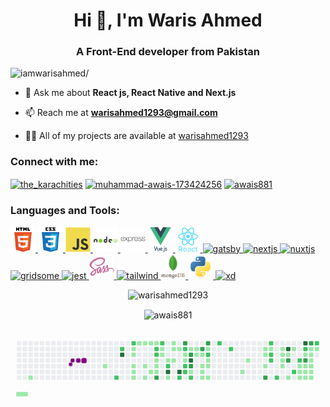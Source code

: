 <h1 align="center">Hi 👋, I'm Waris Ahmed</h1>

<h3 align="center">A Front-End developer from Pakistan </h3>
<p align="left"> <img src=https://komarev.com/ghpvc/?username=warisahmed1293 alt=iamwarisahmed/> </p>


- 💬 Ask me about **React js, React Native and Next.js**

- 📫 Reach me at **warisahmed1293@gmail.com**

- 👨‍💻 All of my projects are available at [warisahmed1293](https://warisahmed1293.github.io)
 
  

<h3 align="left">Connect with me:</h3>
<p align="left">
<a href="https://twitter.com/warisahmed1293" target="blank"><img align="center" src="https://raw.githubusercontent.com/rahuldkjain/github-profile-readme-generator/master/src/images/icons/Social/twitter.svg" alt="the_karachities" height="30" width="40" /></a>
<a href="https://www.linkedin.com/in/warisahmed1293/" target="blank"><img align="center" src="https://raw.githubusercontent.com/rahuldkjain/github-profile-readme-generator/master/src/images/icons/Social/linked-in-alt.svg" alt="muhammad-awais-173424256" height="30" width="40" /></a>
<a href="https://instagram.com/iamwarisahmed" target="blank"><img align="center" src="https://raw.githubusercontent.com/rahuldkjain/github-profile-readme-generator/master/src/images/icons/Social/instagram.svg" alt="awais881" height="30" width="40" /></a>
</p>

<h3 align="left">Languages and Tools:</h3>
<p align="left">
    <a href="https://www.w3.org/html/" target="_blank"> <img src="https://raw.githubusercontent.com/devicons/devicon/master/icons/html5/html5-original-wordmark.svg" alt="html5" width="40" height="40"/> </a>
    <a href="https://www.w3schools.com/css/" target="_blank"> <img src="https://raw.githubusercontent.com/devicons/devicon/master/icons/css3/css3-original-wordmark.svg" alt="css3" width="40" height="40"/> </a>
    <a href="https://developer.mozilla.org/en-US/docs/Web/JavaScript" target="_blank"> <img src="https://raw.githubusercontent.com/devicons/devicon/master/icons/javascript/javascript-original.svg" alt="javascript" width="40" height="40"/> </a>
      <a href="https://nodejs.org" target="_blank"> <img src="https://raw.githubusercontent.com/devicons/devicon/master/icons/nodejs/nodejs-original-wordmark.svg" alt="nodejs" width="40" height="40"/> </a>
    <a href="https://expressjs.com" target="_blank"> <img src="https://raw.githubusercontent.com/devicons/devicon/master/icons/express/express-original-wordmark.svg" alt="express" width="40" height="40"/> </a>
      <a href="https://vuejs.org/" target="_blank"> <img src="https://raw.githubusercontent.com/devicons/devicon/master/icons/vuejs/vuejs-original-wordmark.svg" alt="vuejs" width="40" height="40"/> </a>
      <a href="https://reactjs.org/" target="_blank"> <img src="https://raw.githubusercontent.com/devicons/devicon/master/icons/react/react-original-wordmark.svg" alt="react" width="40" height="40"/> </a>
  <a href="https://www.gatsbyjs.com/" target="_blank"> <img src="https://www.vectorlogo.zone/logos/gatsbyjs/gatsbyjs-icon.svg" alt="gatsby" width="40" height="40"/> </a>
    <a href="https://nextjs.org/" target="_blank"> <img src="https://cdn.worldvectorlogo.com/logos/nextjs-3.svg" alt="nextjs" width="40" height="40"/> </a>
    <a href="https://nuxtjs.org/" target="_blank"> <img src="https://www.vectorlogo.zone/logos/nuxtjs/nuxtjs-icon.svg" alt="nuxtjs" width="40" height="40"/> </a> 
  <a href="https://gridsome.org/" target="_blank"> <img src="https://www.vectorlogo.zone/logos/gridsome/gridsome-icon.svg" alt="gridsome" width="40" height="40"/</a>
    <a href="https://jestjs.io" target="_blank"> <img src="https://www.vectorlogo.zone/logos/jestjsio/jestjsio-icon.svg" alt="jest" width="40" height="40"/> </a>
      <a href="https://sass-lang.com" target="_blank"> <img src="https://raw.githubusercontent.com/devicons/devicon/master/icons/sass/sass-original.svg" alt="sass" width="40" height="40"/> </a>
    <a href="https://tailwindcss.com/" target="_blank"> <img src="https://www.vectorlogo.zone/logos/tailwindcss/tailwindcss-icon.svg" alt="tailwind" width="40" height="40"/> </a>
    <a href="https://www.mongodb.com/" target="_blank"> <img src="https://raw.githubusercontent.com/devicons/devicon/master/icons/mongodb/mongodb-original-wordmark.svg" alt="mongodb" width="40" height="40"/> </a>
    <a href="https://www.python.org" target="_blank"> <img src="https://raw.githubusercontent.com/devicons/devicon/master/icons/python/python-original.svg" alt="python" width="40" height="40"/> </a>
    <a href="https://www.adobe.com/products/xd.html" target="_blank"> <img src="https://cdn.worldvectorlogo.com/logos/adobe-xd.svg" alt="xd" width="40" height="40"/> </a> 
    </p>

<p align="center"> <img src=https://github-readme-stats.vercel.app/api?username=warisahmed1293&show_icons=true alt=warisahmed1293 /> </p>

<p align="center"><img align="center" src="https://github-readme-streak-stats.herokuapp.com/?user=warisahmed1293&" alt="awais881" /></p>

<svg viewBox="-16 -32 880 192" width="880" height="192" xmlns="http://www.w3.org/2000/svg"><style>@keyframes c0{39.6%{fill:var(--c1)}39.62%,to{fill:var(--ce)}}@keyframes c1{1.52%{fill:var(--c1)}1.54%,to{fill:var(--ce)}}@keyframes c2{2.18%{fill:var(--c1)}2.2%,to{fill:var(--ce)}}@keyframes c3{2.83%{fill:var(--c1)}2.85%,to{fill:var(--ce)}}@keyframes c4{3.27%{fill:var(--c1)}3.29%,to{fill:var(--ce)}}@keyframes c5{4.8%{fill:var(--c1)}4.82%,to{fill:var(--ce)}}@keyframes c6{70.01%{fill:var(--c2)}70.03%,to{fill:var(--ce)}}@keyframes c7{68.7%{fill:var(--c2)}68.72%,to{fill:var(--ce)}}@keyframes c8{95.18%{fill:var(--c4)}95.2%,to{fill:var(--ce)}}@keyframes c9{68.04%{fill:var(--c2)}68.06%,to{fill:var(--ce)}}@keyframes ca{13.12%{fill:var(--c1)}13.14%,to{fill:var(--ce)}}@keyframes cb{12.9%{fill:var(--c1)}12.92%,to{fill:var(--ce)}}@keyframes cc{5.9%{fill:var(--c1)}5.92%,to{fill:var(--ce)}}@keyframes cd{6.12%{fill:var(--c1)}6.14%,to{fill:var(--ce)}}@keyframes ce{6.34%{fill:var(--c1)}6.36%,to{fill:var(--ce)}}@keyframes cf{13.56%{fill:var(--c1)}13.58%,to{fill:var(--ce)}}@keyframes cg{13.78%{fill:var(--c1)}13.8%,to{fill:var(--ce)}}@keyframes ch{12.03%{fill:var(--c1)}12.05%,to{fill:var(--ce)}}@keyframes ci{6.77%{fill:var(--c1)}6.79%,to{fill:var(--ce)}}@keyframes cj{13.99%{fill:var(--c1)}14.01%,to{fill:var(--ce)}}@keyframes ck{7.21%{fill:var(--c1)}7.23%,to{fill:var(--ce)}}@keyframes cl{14.21%{fill:var(--c1)}14.23%,to{fill:var(--ce)}}@keyframes cm{66.51%{fill:var(--c2)}66.53%,to{fill:var(--ce)}}@keyframes cn{66.29%{fill:var(--c2)}66.31%,to{fill:var(--ce)}}@keyframes co{7.87%{fill:var(--c1)}7.89%,to{fill:var(--ce)}}@keyframes cp{7.65%{fill:var(--c1)}7.67%,to{fill:var(--ce)}}@keyframes cq{7.43%{fill:var(--c1)}7.45%,to{fill:var(--ce)}}@keyframes cr{78.98%{fill:var(--c3)}79%,to{fill:var(--ce)}}@keyframes cs{66.95%{fill:var(--c2)}66.97%,to{fill:var(--ce)}}@keyframes ct{10.71%{fill:var(--c1)}10.73%,to{fill:var(--ce)}}@keyframes cu{10.93%{fill:var(--c1)}10.95%,to{fill:var(--ce)}}@keyframes cv{8.31%{fill:var(--c1)}8.33%,to{fill:var(--ce)}}@keyframes cw{65.42%{fill:var(--c2)}65.44%,to{fill:var(--ce)}}@keyframes cx{92.77%{fill:var(--c4)}92.79%,to{fill:var(--ce)}}@keyframes cy{33.91%{fill:var(--c1)}33.93%,to{fill:var(--ce)}}@keyframes cz{10.06%{fill:var(--c1)}10.08%,to{fill:var(--ce)}}@keyframes c10{9.84%{fill:var(--c1)}9.86%,to{fill:var(--ce)}}@keyframes c11{8.52%{fill:var(--c1)}8.54%,to{fill:var(--ce)}}@keyframes c12{9.62%{fill:var(--c1)}9.64%,to{fill:var(--ce)}}@keyframes c13{92.33%{fill:var(--c4)}92.35%,to{fill:var(--ce)}}@keyframes c14{72.86%{fill:var(--c2)}72.88%,to{fill:var(--ce)}}@keyframes c15{76.58%{fill:var(--c3)}76.6%,to{fill:var(--ce)}}@keyframes c16{64.1%{fill:var(--c2)}64.12%,to{fill:var(--ce)}}@keyframes c17{9.18%{fill:var(--c1)}9.2%,to{fill:var(--ce)}}@keyframes c18{8.96%{fill:var(--c1)}8.98%,to{fill:var(--ce)}}@keyframes c19{64.76%{fill:var(--c2)}64.78%,to{fill:var(--ce)}}@keyframes c1a{47.04%{fill:var(--c2)}47.06%,to{fill:var(--ce)}}@keyframes c1b{16.18%{fill:var(--c1)}16.2%,to{fill:var(--ce)}}@keyframes c1c{74.61%{fill:var(--c3)}74.63%,to{fill:var(--ce)}}@keyframes c1d{91.46%{fill:var(--c4)}91.48%,to{fill:var(--ce)}}@keyframes c1e{73.73%{fill:var(--c3)}73.75%,to{fill:var(--ce)}}@keyframes c1f{46.82%{fill:var(--c1)}46.84%,to{fill:var(--ce)}}@keyframes c1g{73.29%{fill:var(--c2)}73.31%,to{fill:var(--ce)}}@keyframes c1h{16.4%{fill:var(--c1)}16.42%,to{fill:var(--ce)}}@keyframes c1i{16.62%{fill:var(--c1)}16.64%,to{fill:var(--ce)}}@keyframes c1j{75.26%{fill:var(--c3)}75.28%,to{fill:var(--ce)}}@keyframes c1k{16.84%{fill:var(--c1)}16.86%,to{fill:var(--ce)}}@keyframes c1l{17.71%{fill:var(--c1)}17.73%,to{fill:var(--ce)}}@keyframes c1m{17.93%{fill:var(--c1)}17.95%,to{fill:var(--ce)}}@keyframes c1n{18.15%{fill:var(--c1)}18.17%,to{fill:var(--ce)}}@keyframes c1o{75.7%{fill:var(--c3)}75.72%,to{fill:var(--ce)}}@keyframes c1p{50.1%{fill:var(--c1)}50.12%,to{fill:var(--ce)}}@keyframes c1q{50.32%{fill:var(--c2)}50.34%,to{fill:var(--ce)}}@keyframes c1r{17.28%{fill:var(--c1)}17.3%,to{fill:var(--ce)}}@keyframes c1s{17.5%{fill:var(--c1)}17.52%,to{fill:var(--ce)}}@keyframes c1t{18.37%{fill:var(--c1)}18.39%,to{fill:var(--ce)}}@keyframes c1u{51.19%{fill:var(--c2)}51.21%,to{fill:var(--ce)}}@keyframes c1v{51.85%{fill:var(--c2)}51.87%,to{fill:var(--ce)}}@keyframes c1w{19.9%{fill:var(--c1)}19.92%,to{fill:var(--ce)}}@keyframes c1x{20.56%{fill:var(--c1)}20.58%,to{fill:var(--ce)}}@keyframes c1y{21.65%{fill:var(--c1)}21.67%,to{fill:var(--ce)}}@keyframes c1z{21.43%{fill:var(--c1)}21.45%,to{fill:var(--ce)}}@keyframes c20{29.31%{fill:var(--c1)}29.33%,to{fill:var(--ce)}}@keyframes c21{83.14%{fill:var(--c3)}83.16%,to{fill:var(--ce)}}@keyframes c22{53.6%{fill:var(--c2)}53.62%,to{fill:var(--ce)}}@keyframes c23{21.87%{fill:var(--c1)}21.89%,to{fill:var(--ce)}}@keyframes c24{54.48%{fill:var(--c2)}54.5%,to{fill:var(--ce)}}@keyframes c25{54.69%{fill:var(--c2)}54.71%,to{fill:var(--ce)}}@keyframes c26{55.57%{fill:var(--c2)}55.59%,to{fill:var(--ce)}}@keyframes c27{22.31%{fill:var(--c1)}22.33%,to{fill:var(--ce)}}@keyframes c28{22.53%{fill:var(--c1)}22.55%,to{fill:var(--ce)}}@keyframes c29{28.44%{fill:var(--c1)}28.46%,to{fill:var(--ce)}}@keyframes c2a{28.22%{fill:var(--c1)}28.24%,to{fill:var(--ce)}}@keyframes c2b{87.3%{fill:var(--c4)}87.32%,to{fill:var(--ce)}}@keyframes c2c{22.75%{fill:var(--c1)}22.77%,to{fill:var(--ce)}}@keyframes c2d{84.67%{fill:var(--c3)}84.69%,to{fill:var(--ce)}}@keyframes c2e{27.56%{fill:var(--c1)}27.58%,to{fill:var(--ce)}}@keyframes c2f{23.18%{fill:var(--c1)}23.2%,to{fill:var(--ce)}}@keyframes c2g{56.45%{fill:var(--c2)}56.47%,to{fill:var(--ce)}}@keyframes c2h{57.1%{fill:var(--c2)}57.12%,to{fill:var(--ce)}}@keyframes c2i{25.81%{fill:var(--c1)}25.83%,to{fill:var(--ce)}}@keyframes c2j{26.03%{fill:var(--c1)}26.05%,to{fill:var(--ce)}}@keyframes c2k{27.12%{fill:var(--c1)}27.14%,to{fill:var(--ce)}}@keyframes c2l{86.42%{fill:var(--c4)}86.44%,to{fill:var(--ce)}}@keyframes c2m{57.76%{fill:var(--c2)}57.78%,to{fill:var(--ce)}}@keyframes c2n{23.84%{fill:var(--c1)}23.86%,to{fill:var(--ce)}}@keyframes c2o{85.33%{fill:var(--c3)}85.35%,to{fill:var(--ce)}}@keyframes c2p{25.59%{fill:var(--c1)}25.61%,to{fill:var(--ce)}}@keyframes c2q{26.25%{fill:var(--c1)}26.27%,to{fill:var(--ce)}}@keyframes c2r{26.9%{fill:var(--c1)}26.92%,to{fill:var(--ce)}}@keyframes c2s{86.2%{fill:var(--c3)}86.22%,to{fill:var(--ce)}}@keyframes c2t{24.28%{fill:var(--c1)}24.3%,to{fill:var(--ce)}}@keyframes c2u{24.06%{fill:var(--c1)}24.08%,to{fill:var(--ce)}}@keyframes c2v{25.15%{fill:var(--c1)}25.17%,to{fill:var(--ce)}}@keyframes c2w{25.37%{fill:var(--c1)}25.39%,to{fill:var(--ce)}}@keyframes c2x{26.47%{fill:var(--c1)}26.49%,to{fill:var(--ce)}}@keyframes c2y{26.69%{fill:var(--c1)}26.71%,to{fill:var(--ce)}}@keyframes c2z{58.41%{fill:var(--c2)}58.43%,to{fill:var(--ce)}}@keyframes c30{24.5%{fill:var(--c1)}24.52%,to{fill:var(--ce)}}@keyframes u0{1.52%{transform:scale(0,1)}1.54%,2.18%{transform:scale(.01,1)}2.2%,2.83%{transform:scale(.03,1)}2.85%,3.27%{transform:scale(.04,1)}3.29%,4.8%{transform:scale(.06,1)}4.82%,5.9%{transform:scale(.07,1)}5.92%,6.12%{transform:scale(.09,1)}6.14%,6.34%{transform:scale(.1,1)}6.36%,6.77%{transform:scale(.12,1)}6.79%,7.21%{transform:scale(.13,1)}7.23%,7.43%{transform:scale(.14,1)}7.45%,7.65%{transform:scale(.16,1)}7.67%,7.87%{transform:scale(.17,1)}7.89%,8.31%{transform:scale(.19,1)}8.33%,8.52%{transform:scale(.2,1)}8.54%,8.96%{transform:scale(.22,1)}8.98%,9.18%{transform:scale(.23,1)}9.2%,9.62%{transform:scale(.25,1)}9.64%,9.84%{transform:scale(.26,1)}10.06%,9.86%{transform:scale(.28,1)}10.08%,10.71%{transform:scale(.29,1)}10.73%,10.93%{transform:scale(.3,1)}10.95%,12.03%{transform:scale(.32,1)}12.05%,12.9%{transform:scale(.33,1)}12.92%,13.12%{transform:scale(.35,1)}13.14%,13.56%{transform:scale(.36,1)}13.58%,13.78%{transform:scale(.38,1)}13.8%,13.99%{transform:scale(.39,1)}14.01%,14.21%{transform:scale(.41,1)}14.23%,16.18%{transform:scale(.42,1)}16.2%,16.4%{transform:scale(.43,1)}16.42%,16.62%{transform:scale(.45,1)}16.64%,16.84%{transform:scale(.46,1)}16.86%,17.28%{transform:scale(.48,1)}17.3%,17.5%{transform:scale(.49,1)}17.52%,17.71%{transform:scale(.51,1)}17.73%,17.93%{transform:scale(.52,1)}17.95%,18.15%{transform:scale(.54,1)}18.17%,18.37%{transform:scale(.55,1)}18.39%,19.9%{transform:scale(.57,1)}19.92%,20.56%{transform:scale(.58,1)}20.58%,21.43%{transform:scale(.59,1)}21.45%,21.65%{transform:scale(.61,1)}21.67%,21.87%{transform:scale(.62,1)}21.89%,22.31%{transform:scale(.64,1)}22.33%,22.53%{transform:scale(.65,1)}22.55%,22.75%{transform:scale(.67,1)}22.77%,23.18%{transform:scale(.68,1)}23.2%,23.84%{transform:scale(.7,1)}23.86%,24.06%{transform:scale(.71,1)}24.08%,24.28%{transform:scale(.72,1)}24.3%,24.5%{transform:scale(.74,1)}24.52%,25.15%{transform:scale(.75,1)}25.17%,25.37%{transform:scale(.77,1)}25.39%,25.59%{transform:scale(.78,1)}25.61%,25.81%{transform:scale(.8,1)}25.83%,26.03%{transform:scale(.81,1)}26.05%,26.25%{transform:scale(.83,1)}26.27%,26.47%{transform:scale(.84,1)}26.49%,26.69%{transform:scale(.86,1)}26.71%,26.9%{transform:scale(.87,1)}26.92%,27.12%{transform:scale(.88,1)}27.14%,27.56%{transform:scale(.9,1)}27.58%,28.22%{transform:scale(.91,1)}28.24%,28.44%{transform:scale(.93,1)}28.46%,29.31%{transform:scale(.94,1)}29.33%,33.91%{transform:scale(.96,1)}33.93%,39.6%{transform:scale(.97,1)}39.62%,46.82%{transform:scale(.99,1)}46.84%,to{transform:scale(1,1)}}@keyframes u1{47.04%{transform:scale(0,1)}47.06%,to{transform:scale(1,1)}}@keyframes u2{50.1%{transform:scale(0,1)}50.12%,to{transform:scale(1,1)}}@keyframes u3{50.32%{transform:scale(0,1)}50.34%,51.19%{transform:scale(.05,1)}51.21%,51.85%{transform:scale(.09,1)}51.87%,53.6%{transform:scale(.14,1)}53.62%,54.48%{transform:scale(.18,1)}54.5%,54.69%{transform:scale(.23,1)}54.71%,55.57%{transform:scale(.27,1)}55.59%,56.45%{transform:scale(.32,1)}56.47%,57.1%{transform:scale(.36,1)}57.12%,57.76%{transform:scale(.41,1)}57.78%,58.41%{transform:scale(.45,1)}58.43%,64.1%{transform:scale(.5,1)}64.12%,64.76%{transform:scale(.55,1)}64.78%,65.42%{transform:scale(.59,1)}65.44%,66.29%{transform:scale(.64,1)}66.31%,66.51%{transform:scale(.68,1)}66.53%,66.95%{transform:scale(.73,1)}66.97%,68.04%{transform:scale(.77,1)}68.06%,68.7%{transform:scale(.82,1)}68.72%,70.01%{transform:scale(.86,1)}70.03%,72.86%{transform:scale(.91,1)}72.88%,73.29%{transform:scale(.95,1)}73.31%,to{transform:scale(1,1)}}@keyframes u4{73.73%{transform:scale(0,1)}73.75%,74.61%{transform:scale(.1,1)}74.63%,75.26%{transform:scale(.2,1)}75.28%,75.7%{transform:scale(.3,1)}75.72%,76.58%{transform:scale(.4,1)}76.6%,78.98%{transform:scale(.5,1)}79%,83.14%{transform:scale(.6,1)}83.16%,84.67%{transform:scale(.7,1)}84.69%,85.33%{transform:scale(.8,1)}85.35%,86.2%{transform:scale(.9,1)}86.22%,to{transform:scale(1,1)}}@keyframes u5{86.42%{transform:scale(0,1)}86.44%,87.3%{transform:scale(.17,1)}87.32%,91.46%{transform:scale(.33,1)}91.48%,92.33%{transform:scale(.5,1)}92.35%,92.77%{transform:scale(.67,1)}92.79%,95.18%{transform:scale(.83,1)}95.2%,to{transform:scale(1,1)}}@keyframes s0{0%,99.78%{transform:translate(0,-16px)}.22%{transform:translate(0,0)}1.31%{transform:translate(80px,0)}2.19%{transform:translate(80px,64px)}3.06%{transform:translate(144px,64px)}3.28%{transform:translate(144px,48px)}4.6%{transform:translate(240px,48px)}4.81%{transform:translate(240px,64px)}5.91%{transform:translate(320px,64px)}6.35%{transform:translate(320px,96px)}7%,71.33%{transform:translate(368px,96px)}7.22%,71.55%{transform:translate(368px,80px)}7.44%{transform:translate(384px,80px)}7.88%{transform:translate(384px,48px)}8.97%{transform:translate(464px,48px)}9.19%{transform:translate(464px,32px)}9.41%{transform:translate(448px,32px)}9.63%{transform:translate(448px,16px)}9.85%{transform:translate(432px,16px)}10.07%{transform:translate(432px,0)}10.28%{transform:translate(416px,0)}10.5%{transform:translate(416px,16px)}10.72%,66.74%{transform:translate(400px,16px)}11.16%{transform:translate(400px,48px)}11.82%{transform:translate(352px,48px)}12.04%{transform:translate(352px,64px)}12.25%{transform:translate(336px,64px)}12.69%{transform:translate(336px,32px)}12.91%{transform:translate(320px,32px)}13.13%{transform:translate(320px,16px)}13.35%{transform:translate(336px,16px)}13.57%{transform:translate(336px,0)}14.22%,77.68%{transform:translate(384px,0)}14.44%{transform:translate(384px,-16px)}15.75%,63.46%{transform:translate(480px,-16px)}16.19%,63.89%,74.84%,91.03%{transform:translate(480px,16px)}16.41%{transform:translate(496px,16px)}16.63%,74.4%{transform:translate(496px,32px)}16.85%{transform:translate(512px,32px)}17.07%{transform:translate(512px,48px)}17.29%{transform:translate(528px,48px)}17.51%{transform:translate(528px,64px)}17.72%{transform:translate(512px,64px)}18.16%{transform:translate(512px,96px)}19.69%{transform:translate(624px,96px)}19.91%{transform:translate(624px,80px)}20.13%{transform:translate(640px,80px)}20.57%{transform:translate(640px,48px)}21.23%{transform:translate(688px,48px)}21.66%{transform:translate(688px,16px)}22.32%{transform:translate(736px,16px)}22.54%{transform:translate(736px,32px)}22.98%{transform:translate(768px,32px)}23.19%{transform:translate(768px,16px)}23.41%{transform:translate(784px,16px)}23.63%,57.33%{transform:translate(784px,32px)}24.07%,24.95%{transform:translate(816px,32px)}24.29%{transform:translate(816px,16px)}24.51%,58.21%{transform:translate(832px,16px)}24.73%{transform:translate(832px,32px)}25.38%{transform:translate(816px,64px)}25.82%{transform:translate(784px,64px)}26.04%,56.67%{transform:translate(784px,80px)}26.48%{transform:translate(816px,80px)}26.7%{transform:translate(816px,96px)}27.57%,84.03%{transform:translate(752px,96px)}28.01%{transform:translate(752px,64px)}28.23%{transform:translate(736px,64px)}28.45%{transform:translate(736px,48px)}28.67%,54.92%{transform:translate(720px,48px)}28.88%{transform:translate(720px,64px)}31.95%,73.96%{transform:translate(496px,64px)}32.6%,46.17%{transform:translate(496px,112px)}33.48%{transform:translate(432px,112px)}33.7%{transform:translate(432px,96px)}34.14%,72.21%{transform:translate(400px,96px)}34.35%,71.99%{transform:translate(400px,80px)}39.39%{transform:translate(32px,80px)}39.61%{transform:translate(32px,96px)}39.82%{transform:translate(48px,96px)}40.04%{transform:translate(48px,112px)}46.61%{transform:translate(496px,80px)}47.05%{transform:translate(464px,80px)}47.48%{transform:translate(464px,112px)}48.36%{transform:translate(528px,112px)}48.8%{transform:translate(528px,80px)}49.02%{transform:translate(544px,80px)}49.89%{transform:translate(544px,16px)}50.11%,75.49%{transform:translate(528px,16px)}50.33%{transform:translate(528px,32px)}50.77%{transform:translate(560px,32px)}51.2%{transform:translate(560px,0)}51.64%{transform:translate(592px,0)}51.86%{transform:translate(592px,16px)}53.39%,54.27%{transform:translate(704px,16px)}53.61%{transform:translate(704px,0)}53.83%{transform:translate(720px,0)}54.05%{transform:translate(720px,16px)}54.7%{transform:translate(704px,48px)}55.58%{transform:translate(720px,96px)}56.24%{transform:translate(768px,96px)}56.46%{transform:translate(768px,80px)}57.55%{transform:translate(800px,32px)}57.77%{transform:translate(800px,16px)}58.64%{transform:translate(832px,-16px)}64.11%{transform:translate(464px,16px)}64.77%{transform:translate(464px,64px)}65.43%{transform:translate(416px,64px)}65.86%,93.44%{transform:translate(416px,32px)}66.3%{transform:translate(384px,32px)}66.52%{transform:translate(384px,16px)}66.96%{transform:translate(400px,0)}68.49%{transform:translate(288px,0)}68.71%{transform:translate(288px,16px)}68.93%{transform:translate(272px,16px)}70.02%{transform:translate(272px,96px)}73.3%{transform:translate(480px,96px)}73.74%{transform:translate(480px,64px)}74.62%{transform:translate(480px,32px)}75.71%{transform:translate(528px,0)}78.99%{transform:translate(384px,96px)}84.68%{transform:translate(752px,48px)}85.56%{transform:translate(816px,48px)}86.21%{transform:translate(816px,0)}87.09%{transform:translate(752px,0)}87.31%{transform:translate(752px,16px)}91.47%{transform:translate(480px,48px)}91.9%{transform:translate(448px,48px)}92.34%{transform:translate(448px,80px)}92.78%{transform:translate(416px,80px)}98.25%{transform:translate(64px,32px)}98.91%{transform:translate(64px,-16px)}}@keyframes s1{0%,99.78%{transform:translate(16px,-16px)}.22%{transform:translate(0,-16px)}.44%{transform:translate(0,0)}1.53%{transform:translate(80px,0)}2.41%{transform:translate(80px,64px)}3.28%{transform:translate(144px,64px)}3.5%{transform:translate(144px,48px)}4.81%{transform:translate(240px,48px)}5.03%{transform:translate(240px,64px)}6.13%{transform:translate(320px,64px)}6.56%{transform:translate(320px,96px)}7.22%,71.55%{transform:translate(368px,96px)}7.44%,71.77%{transform:translate(368px,80px)}7.66%{transform:translate(384px,80px)}8.1%{transform:translate(384px,48px)}9.19%{transform:translate(464px,48px)}9.41%{transform:translate(464px,32px)}9.63%{transform:translate(448px,32px)}9.85%{transform:translate(448px,16px)}10.07%{transform:translate(432px,16px)}10.28%{transform:translate(432px,0)}10.5%{transform:translate(416px,0)}10.72%{transform:translate(416px,16px)}10.94%,66.96%{transform:translate(400px,16px)}11.38%{transform:translate(400px,48px)}12.04%{transform:translate(352px,48px)}12.25%{transform:translate(352px,64px)}12.47%{transform:translate(336px,64px)}12.91%{transform:translate(336px,32px)}13.13%{transform:translate(320px,32px)}13.35%{transform:translate(320px,16px)}13.57%{transform:translate(336px,16px)}13.79%{transform:translate(336px,0)}14.44%,77.9%{transform:translate(384px,0)}14.66%{transform:translate(384px,-16px)}15.97%,63.68%{transform:translate(480px,-16px)}16.41%,64.11%,75.05%,91.25%{transform:translate(480px,16px)}16.63%{transform:translate(496px,16px)}16.85%,74.62%{transform:translate(496px,32px)}17.07%{transform:translate(512px,32px)}17.29%{transform:translate(512px,48px)}17.51%{transform:translate(528px,48px)}17.72%{transform:translate(528px,64px)}17.94%{transform:translate(512px,64px)}18.38%{transform:translate(512px,96px)}19.91%{transform:translate(624px,96px)}20.13%{transform:translate(624px,80px)}20.35%{transform:translate(640px,80px)}20.79%{transform:translate(640px,48px)}21.44%{transform:translate(688px,48px)}21.88%{transform:translate(688px,16px)}22.54%{transform:translate(736px,16px)}22.76%{transform:translate(736px,32px)}23.19%{transform:translate(768px,32px)}23.41%{transform:translate(768px,16px)}23.63%{transform:translate(784px,16px)}23.85%,57.55%{transform:translate(784px,32px)}24.29%,25.16%{transform:translate(816px,32px)}24.51%{transform:translate(816px,16px)}24.73%,58.42%{transform:translate(832px,16px)}24.95%{transform:translate(832px,32px)}25.6%{transform:translate(816px,64px)}26.04%{transform:translate(784px,64px)}26.26%,56.89%{transform:translate(784px,80px)}26.7%{transform:translate(816px,80px)}26.91%{transform:translate(816px,96px)}27.79%,84.25%{transform:translate(752px,96px)}28.23%{transform:translate(752px,64px)}28.45%{transform:translate(736px,64px)}28.67%{transform:translate(736px,48px)}28.88%,55.14%{transform:translate(720px,48px)}29.1%{transform:translate(720px,64px)}32.17%,74.18%{transform:translate(496px,64px)}32.82%,46.39%{transform:translate(496px,112px)}33.7%{transform:translate(432px,112px)}33.92%{transform:translate(432px,96px)}34.35%,72.43%{transform:translate(400px,96px)}34.57%,72.21%{transform:translate(400px,80px)}39.61%{transform:translate(32px,80px)}39.82%{transform:translate(32px,96px)}40.04%{transform:translate(48px,96px)}40.26%{transform:translate(48px,112px)}46.83%{transform:translate(496px,80px)}47.26%{transform:translate(464px,80px)}47.7%{transform:translate(464px,112px)}48.58%{transform:translate(528px,112px)}49.02%{transform:translate(528px,80px)}49.23%{transform:translate(544px,80px)}50.11%{transform:translate(544px,16px)}50.33%,75.71%{transform:translate(528px,16px)}50.55%{transform:translate(528px,32px)}50.98%{transform:translate(560px,32px)}51.42%{transform:translate(560px,0)}51.86%{transform:translate(592px,0)}52.08%{transform:translate(592px,16px)}53.61%,54.49%{transform:translate(704px,16px)}53.83%{transform:translate(704px,0)}54.05%{transform:translate(720px,0)}54.27%{transform:translate(720px,16px)}54.92%{transform:translate(704px,48px)}55.8%{transform:translate(720px,96px)}56.46%{transform:translate(768px,96px)}56.67%{transform:translate(768px,80px)}57.77%{transform:translate(800px,32px)}57.99%{transform:translate(800px,16px)}58.86%{transform:translate(832px,-16px)}64.33%{transform:translate(464px,16px)}64.99%{transform:translate(464px,64px)}65.65%{transform:translate(416px,64px)}66.08%,93.65%{transform:translate(416px,32px)}66.52%{transform:translate(384px,32px)}66.74%{transform:translate(384px,16px)}67.18%{transform:translate(400px,0)}68.71%{transform:translate(288px,0)}68.93%{transform:translate(288px,16px)}69.15%{transform:translate(272px,16px)}70.24%{transform:translate(272px,96px)}73.52%{transform:translate(480px,96px)}73.96%{transform:translate(480px,64px)}74.84%{transform:translate(480px,32px)}75.93%{transform:translate(528px,0)}79.21%{transform:translate(384px,96px)}84.9%{transform:translate(752px,48px)}85.78%{transform:translate(816px,48px)}86.43%{transform:translate(816px,0)}87.31%{transform:translate(752px,0)}87.53%{transform:translate(752px,16px)}91.68%{transform:translate(480px,48px)}92.12%{transform:translate(448px,48px)}92.56%{transform:translate(448px,80px)}93%{transform:translate(416px,80px)}98.47%{transform:translate(64px,32px)}99.12%{transform:translate(64px,-16px)}}@keyframes s2{0%,99.78%{transform:translate(32px,-16px)}.44%{transform:translate(0,-16px)}.66%{transform:translate(0,0)}1.75%{transform:translate(80px,0)}2.63%{transform:translate(80px,64px)}3.5%{transform:translate(144px,64px)}3.72%{transform:translate(144px,48px)}5.03%{transform:translate(240px,48px)}5.25%{transform:translate(240px,64px)}6.35%{transform:translate(320px,64px)}6.78%{transform:translate(320px,96px)}7.44%,71.77%{transform:translate(368px,96px)}7.66%,71.99%{transform:translate(368px,80px)}7.88%{transform:translate(384px,80px)}8.32%{transform:translate(384px,48px)}9.41%{transform:translate(464px,48px)}9.63%{transform:translate(464px,32px)}9.85%{transform:translate(448px,32px)}10.07%{transform:translate(448px,16px)}10.28%{transform:translate(432px,16px)}10.5%{transform:translate(432px,0)}10.72%{transform:translate(416px,0)}10.94%{transform:translate(416px,16px)}11.16%,67.18%{transform:translate(400px,16px)}11.6%{transform:translate(400px,48px)}12.25%{transform:translate(352px,48px)}12.47%{transform:translate(352px,64px)}12.69%{transform:translate(336px,64px)}13.13%{transform:translate(336px,32px)}13.35%{transform:translate(320px,32px)}13.57%{transform:translate(320px,16px)}13.79%{transform:translate(336px,16px)}14%{transform:translate(336px,0)}14.66%,78.12%{transform:translate(384px,0)}14.88%{transform:translate(384px,-16px)}16.19%,63.89%{transform:translate(480px,-16px)}16.63%,64.33%,75.27%,91.47%{transform:translate(480px,16px)}16.85%{transform:translate(496px,16px)}17.07%,74.84%{transform:translate(496px,32px)}17.29%{transform:translate(512px,32px)}17.51%{transform:translate(512px,48px)}17.72%{transform:translate(528px,48px)}17.94%{transform:translate(528px,64px)}18.16%{transform:translate(512px,64px)}18.6%{transform:translate(512px,96px)}20.13%{transform:translate(624px,96px)}20.35%{transform:translate(624px,80px)}20.57%{transform:translate(640px,80px)}21.01%{transform:translate(640px,48px)}21.66%{transform:translate(688px,48px)}22.1%{transform:translate(688px,16px)}22.76%{transform:translate(736px,16px)}22.98%{transform:translate(736px,32px)}23.41%{transform:translate(768px,32px)}23.63%{transform:translate(768px,16px)}23.85%{transform:translate(784px,16px)}24.07%,57.77%{transform:translate(784px,32px)}24.51%,25.38%{transform:translate(816px,32px)}24.73%{transform:translate(816px,16px)}24.95%,58.64%{transform:translate(832px,16px)}25.16%{transform:translate(832px,32px)}25.82%{transform:translate(816px,64px)}26.26%{transform:translate(784px,64px)}26.48%,57.11%{transform:translate(784px,80px)}26.91%{transform:translate(816px,80px)}27.13%{transform:translate(816px,96px)}28.01%,84.46%{transform:translate(752px,96px)}28.45%{transform:translate(752px,64px)}28.67%{transform:translate(736px,64px)}28.88%{transform:translate(736px,48px)}29.1%,55.36%{transform:translate(720px,48px)}29.32%{transform:translate(720px,64px)}32.39%,74.4%{transform:translate(496px,64px)}33.04%,46.61%{transform:translate(496px,112px)}33.92%{transform:translate(432px,112px)}34.14%{transform:translate(432px,96px)}34.57%,72.65%{transform:translate(400px,96px)}34.79%,72.43%{transform:translate(400px,80px)}39.82%{transform:translate(32px,80px)}40.04%{transform:translate(32px,96px)}40.26%{transform:translate(48px,96px)}40.48%{transform:translate(48px,112px)}47.05%{transform:translate(496px,80px)}47.48%{transform:translate(464px,80px)}47.92%{transform:translate(464px,112px)}48.8%{transform:translate(528px,112px)}49.23%{transform:translate(528px,80px)}49.45%{transform:translate(544px,80px)}50.33%{transform:translate(544px,16px)}50.55%,75.93%{transform:translate(528px,16px)}50.77%{transform:translate(528px,32px)}51.2%{transform:translate(560px,32px)}51.64%{transform:translate(560px,0)}52.08%{transform:translate(592px,0)}52.3%{transform:translate(592px,16px)}53.83%,54.7%{transform:translate(704px,16px)}54.05%{transform:translate(704px,0)}54.27%{transform:translate(720px,0)}54.49%{transform:translate(720px,16px)}55.14%{transform:translate(704px,48px)}56.02%{transform:translate(720px,96px)}56.67%{transform:translate(768px,96px)}56.89%{transform:translate(768px,80px)}57.99%{transform:translate(800px,32px)}58.21%{transform:translate(800px,16px)}59.08%{transform:translate(832px,-16px)}64.55%{transform:translate(464px,16px)}65.21%{transform:translate(464px,64px)}65.86%{transform:translate(416px,64px)}66.3%,93.87%{transform:translate(416px,32px)}66.74%{transform:translate(384px,32px)}66.96%{transform:translate(384px,16px)}67.4%{transform:translate(400px,0)}68.93%{transform:translate(288px,0)}69.15%{transform:translate(288px,16px)}69.37%{transform:translate(272px,16px)}70.46%{transform:translate(272px,96px)}73.74%{transform:translate(480px,96px)}74.18%{transform:translate(480px,64px)}75.05%{transform:translate(480px,32px)}76.15%{transform:translate(528px,0)}79.43%{transform:translate(384px,96px)}85.12%{transform:translate(752px,48px)}86%{transform:translate(816px,48px)}86.65%{transform:translate(816px,0)}87.53%{transform:translate(752px,0)}87.75%{transform:translate(752px,16px)}91.9%{transform:translate(480px,48px)}92.34%{transform:translate(448px,48px)}92.78%{transform:translate(448px,80px)}93.22%{transform:translate(416px,80px)}98.69%{transform:translate(64px,32px)}99.34%{transform:translate(64px,-16px)}}@keyframes s3{0%,99.78%{transform:translate(48px,-16px)}.66%{transform:translate(0,-16px)}.88%{transform:translate(0,0)}1.97%{transform:translate(80px,0)}2.84%{transform:translate(80px,64px)}3.72%{transform:translate(144px,64px)}3.94%{transform:translate(144px,48px)}5.25%{transform:translate(240px,48px)}5.47%{transform:translate(240px,64px)}6.56%{transform:translate(320px,64px)}7%{transform:translate(320px,96px)}7.66%,71.99%{transform:translate(368px,96px)}7.88%,72.21%{transform:translate(368px,80px)}8.1%{transform:translate(384px,80px)}8.53%{transform:translate(384px,48px)}9.63%{transform:translate(464px,48px)}9.85%{transform:translate(464px,32px)}10.07%{transform:translate(448px,32px)}10.28%{transform:translate(448px,16px)}10.5%{transform:translate(432px,16px)}10.72%{transform:translate(432px,0)}10.94%{transform:translate(416px,0)}11.16%{transform:translate(416px,16px)}11.38%,67.4%{transform:translate(400px,16px)}11.82%{transform:translate(400px,48px)}12.47%{transform:translate(352px,48px)}12.69%{transform:translate(352px,64px)}12.91%{transform:translate(336px,64px)}13.35%{transform:translate(336px,32px)}13.57%{transform:translate(320px,32px)}13.79%{transform:translate(320px,16px)}14%{transform:translate(336px,16px)}14.22%{transform:translate(336px,0)}14.88%,78.34%{transform:translate(384px,0)}15.1%{transform:translate(384px,-16px)}16.41%,64.11%{transform:translate(480px,-16px)}16.85%,64.55%,75.49%,91.68%{transform:translate(480px,16px)}17.07%{transform:translate(496px,16px)}17.29%,75.05%{transform:translate(496px,32px)}17.51%{transform:translate(512px,32px)}17.72%{transform:translate(512px,48px)}17.94%{transform:translate(528px,48px)}18.16%{transform:translate(528px,64px)}18.38%{transform:translate(512px,64px)}18.82%{transform:translate(512px,96px)}20.35%{transform:translate(624px,96px)}20.57%{transform:translate(624px,80px)}20.79%{transform:translate(640px,80px)}21.23%{transform:translate(640px,48px)}21.88%{transform:translate(688px,48px)}22.32%{transform:translate(688px,16px)}22.98%{transform:translate(736px,16px)}23.19%{transform:translate(736px,32px)}23.63%{transform:translate(768px,32px)}23.85%{transform:translate(768px,16px)}24.07%{transform:translate(784px,16px)}24.29%,57.99%{transform:translate(784px,32px)}24.73%,25.6%{transform:translate(816px,32px)}24.95%{transform:translate(816px,16px)}25.16%,58.86%{transform:translate(832px,16px)}25.38%{transform:translate(832px,32px)}26.04%{transform:translate(816px,64px)}26.48%{transform:translate(784px,64px)}26.7%,57.33%{transform:translate(784px,80px)}27.13%{transform:translate(816px,80px)}27.35%{transform:translate(816px,96px)}28.23%,84.68%{transform:translate(752px,96px)}28.67%{transform:translate(752px,64px)}28.88%{transform:translate(736px,64px)}29.1%{transform:translate(736px,48px)}29.32%,55.58%{transform:translate(720px,48px)}29.54%{transform:translate(720px,64px)}32.6%,74.62%{transform:translate(496px,64px)}33.26%,46.83%{transform:translate(496px,112px)}34.14%{transform:translate(432px,112px)}34.35%{transform:translate(432px,96px)}34.79%,72.87%{transform:translate(400px,96px)}35.01%,72.65%{transform:translate(400px,80px)}40.04%{transform:translate(32px,80px)}40.26%{transform:translate(32px,96px)}40.48%{transform:translate(48px,96px)}40.7%{transform:translate(48px,112px)}47.26%{transform:translate(496px,80px)}47.7%{transform:translate(464px,80px)}48.14%{transform:translate(464px,112px)}49.02%{transform:translate(528px,112px)}49.45%{transform:translate(528px,80px)}49.67%{transform:translate(544px,80px)}50.55%{transform:translate(544px,16px)}50.77%,76.15%{transform:translate(528px,16px)}50.98%{transform:translate(528px,32px)}51.42%{transform:translate(560px,32px)}51.86%{transform:translate(560px,0)}52.3%{transform:translate(592px,0)}52.52%{transform:translate(592px,16px)}54.05%,54.92%{transform:translate(704px,16px)}54.27%{transform:translate(704px,0)}54.49%{transform:translate(720px,0)}54.7%{transform:translate(720px,16px)}55.36%{transform:translate(704px,48px)}56.24%{transform:translate(720px,96px)}56.89%{transform:translate(768px,96px)}57.11%{transform:translate(768px,80px)}58.21%{transform:translate(800px,32px)}58.42%{transform:translate(800px,16px)}59.3%{transform:translate(832px,-16px)}64.77%{transform:translate(464px,16px)}65.43%{transform:translate(464px,64px)}66.08%{transform:translate(416px,64px)}66.52%,94.09%{transform:translate(416px,32px)}66.96%{transform:translate(384px,32px)}67.18%{transform:translate(384px,16px)}67.61%{transform:translate(400px,0)}69.15%{transform:translate(288px,0)}69.37%{transform:translate(288px,16px)}69.58%{transform:translate(272px,16px)}70.68%{transform:translate(272px,96px)}73.96%{transform:translate(480px,96px)}74.4%{transform:translate(480px,64px)}75.27%{transform:translate(480px,32px)}76.37%{transform:translate(528px,0)}79.65%{transform:translate(384px,96px)}85.34%{transform:translate(752px,48px)}86.21%{transform:translate(816px,48px)}86.87%{transform:translate(816px,0)}87.75%{transform:translate(752px,0)}87.96%{transform:translate(752px,16px)}92.12%{transform:translate(480px,48px)}92.56%{transform:translate(448px,48px)}93%{transform:translate(448px,80px)}93.44%{transform:translate(416px,80px)}98.91%{transform:translate(64px,32px)}99.56%{transform:translate(64px,-16px)}}:root{--cb:#1b1f230a;--cs:purple;--ce:#ebedf0;--c0:#ebedf0;--c1:#9be9a8;--c2:#40c463;--c3:#30a14e;--c4:#216e39}@media (prefers-color-scheme:dark){:root{--cb:#1b1f230a;--cs:purple;--ce:#161b22;--c1:#01311f;--c2:#034525;--c3:#0f6d31;--c4:#00c647}}.c{shape-rendering:geometricPrecision;rx:2;ry:2;fill:var(--ce);stroke-width:1px;stroke:var(--cb);animation:none 45700ms linear infinite}.c.c0,.c.c1,.c.c2{fill:var(--c1);animation-name:c0}.c.c1,.c.c2{animation-name:c1}.c.c2{animation-name:c2}.c.c3,.c.c4,.c.c5{fill:var(--c1);animation-name:c3}.c.c4,.c.c5{animation-name:c4}.c.c5{animation-name:c5}.c.c6,.c.c7{fill:var(--c2);animation-name:c6}.c.c7{animation-name:c7}.c.c8{fill:var(--c4);animation-name:c8}.c.c9{fill:var(--c2);animation-name:c9}.c.ca,.c.cb,.c.cc{fill:var(--c1);animation-name:ca}.c.cb,.c.cc{animation-name:cb}.c.cc{animation-name:cc}.c.cd,.c.ce,.c.cf{fill:var(--c1);animation-name:cd}.c.ce,.c.cf{animation-name:ce}.c.cf{animation-name:cf}.c.cg,.c.ch,.c.ci{fill:var(--c1);animation-name:cg}.c.ch,.c.ci{animation-name:ch}.c.ci{animation-name:ci}.c.cj,.c.ck,.c.cl{fill:var(--c1);animation-name:cj}.c.ck,.c.cl{animation-name:ck}.c.cl{animation-name:cl}.c.cm,.c.cn{fill:var(--c2);animation-name:cm}.c.cn{animation-name:cn}.c.co,.c.cp,.c.cq{fill:var(--c1);animation-name:co}.c.cp,.c.cq{animation-name:cp}.c.cq{animation-name:cq}.c.cr{fill:var(--c3);animation-name:cr}.c.cs{fill:var(--c2);animation-name:cs}.c.ct,.c.cu,.c.cv{fill:var(--c1);animation-name:ct}.c.cu,.c.cv{animation-name:cu}.c.cv{animation-name:cv}.c.cw{fill:var(--c2);animation-name:cw}.c.cx{fill:var(--c4);animation-name:cx}.c.cy,.c.cz{fill:var(--c1);animation-name:cy}.c.cz{animation-name:cz}.c.c10,.c.c11,.c.c12{fill:var(--c1);animation-name:c10}.c.c11,.c.c12{animation-name:c11}.c.c12{animation-name:c12}.c.c13{fill:var(--c4);animation-name:c13}.c.c14{fill:var(--c2);animation-name:c14}.c.c15{fill:var(--c3);animation-name:c15}.c.c16{fill:var(--c2);animation-name:c16}.c.c17,.c.c18{fill:var(--c1);animation-name:c17}.c.c18{animation-name:c18}.c.c19,.c.c1a{fill:var(--c2);animation-name:c19}.c.c1a{animation-name:c1a}.c.c1b{fill:var(--c1);animation-name:c1b}.c.c1c{fill:var(--c3);animation-name:c1c}.c.c1d{fill:var(--c4);animation-name:c1d}.c.c1e{fill:var(--c3);animation-name:c1e}.c.c1f{fill:var(--c1);animation-name:c1f}.c.c1g{fill:var(--c2);animation-name:c1g}.c.c1h,.c.c1i{fill:var(--c1);animation-name:c1h}.c.c1i{animation-name:c1i}.c.c1j{fill:var(--c3);animation-name:c1j}.c.c1k{fill:var(--c1);animation-name:c1k}.c.c1l,.c.c1m,.c.c1n{fill:var(--c1);animation-name:c1l}.c.c1m,.c.c1n{animation-name:c1m}.c.c1n{animation-name:c1n}.c.c1o{fill:var(--c3);animation-name:c1o}.c.c1p{fill:var(--c1);animation-name:c1p}.c.c1q{fill:var(--c2);animation-name:c1q}.c.c1r,.c.c1s,.c.c1t{fill:var(--c1);animation-name:c1r}.c.c1s,.c.c1t{animation-name:c1s}.c.c1t{animation-name:c1t}.c.c1u,.c.c1v{fill:var(--c2);animation-name:c1u}.c.c1v{animation-name:c1v}.c.c1w,.c.c1x{fill:var(--c1);animation-name:c1w}.c.c1x{animation-name:c1x}.c.c1y,.c.c1z,.c.c20{fill:var(--c1);animation-name:c1y}.c.c1z,.c.c20{animation-name:c1z}.c.c20{animation-name:c20}.c.c21{fill:var(--c3);animation-name:c21}.c.c22{fill:var(--c2);animation-name:c22}.c.c23{fill:var(--c1);animation-name:c23}.c.c24,.c.c25,.c.c26{fill:var(--c2);animation-name:c24}.c.c25,.c.c26{animation-name:c25}.c.c26{animation-name:c26}.c.c27{fill:var(--c1);animation-name:c27}.c.c28,.c.c29,.c.c2a{fill:var(--c1);animation-name:c28}.c.c29,.c.c2a{animation-name:c29}.c.c2a{animation-name:c2a}.c.c2b{fill:var(--c4);animation-name:c2b}.c.c2c{fill:var(--c1);animation-name:c2c}.c.c2d{fill:var(--c3);animation-name:c2d}.c.c2e,.c.c2f{fill:var(--c1);animation-name:c2e}.c.c2f{animation-name:c2f}.c.c2g,.c.c2h{fill:var(--c2);animation-name:c2g}.c.c2h{animation-name:c2h}.c.c2i,.c.c2j,.c.c2k{fill:var(--c1);animation-name:c2i}.c.c2j,.c.c2k{animation-name:c2j}.c.c2k{animation-name:c2k}.c.c2l{fill:var(--c4);animation-name:c2l}.c.c2m{fill:var(--c2);animation-name:c2m}.c.c2n{fill:var(--c1);animation-name:c2n}.c.c2o{fill:var(--c3);animation-name:c2o}.c.c2p,.c.c2q,.c.c2r{fill:var(--c1);animation-name:c2p}.c.c2q,.c.c2r{animation-name:c2q}.c.c2r{animation-name:c2r}.c.c2s{fill:var(--c3);animation-name:c2s}.c.c2t,.c.c2u,.c.c2v{fill:var(--c1);animation-name:c2t}.c.c2u,.c.c2v{animation-name:c2u}.c.c2v{animation-name:c2v}.c.c2w,.c.c2x,.c.c2y{fill:var(--c1);animation-name:c2w}.c.c2x,.c.c2y{animation-name:c2x}.c.c2y{animation-name:c2y}.c.c2z{fill:var(--c2);animation-name:c2z}.c.c30{fill:var(--c1);animation-name:c30}.s,.u{animation:none linear 45700ms infinite}.u,.u.u0{transform-origin:0 0}.u{transform:scale(0,1)}.u.u0{fill:var(--c1);animation-name:u0}.u.u1{fill:var(--c2);animation-name:u1;transform-origin:536.8px 0}.u.u2{fill:var(--c1);animation-name:u2;transform-origin:544.6px 0}.u.u3{fill:var(--c2);animation-name:u3;transform-origin:552.4px 0}.u.u4{fill:var(--c3);animation-name:u4;transform-origin:723.5px 0}.u.u5{fill:var(--c4);animation-name:u5;transform-origin:801.3px 0}.s{shape-rendering:geometricPrecision;fill:var(--cs)}.s.s0{transform:translate(0,-16px);animation-name:s0}.s.s1{transform:translate(16px,-16px);animation-name:s1}.s.s2{transform:translate(32px,-16px);animation-name:s2}.s.s3{transform:translate(48px,-16px);animation-name:s3}</style><rect class="c" x="2" y="2" width="12" height="12"/><rect class="c" x="2" y="18" width="12" height="12"/><rect class="c" x="2" y="34" width="12" height="12"/><rect class="c" x="2" y="50" width="12" height="12"/><rect class="c" x="2" y="66" width="12" height="12"/><rect class="c" x="2" y="82" width="12" height="12"/><rect class="c" x="2" y="98" width="12" height="12"/><rect class="c" x="18" y="2" width="12" height="12"/><rect class="c" x="18" y="18" width="12" height="12"/><rect class="c" x="18" y="34" width="12" height="12"/><rect class="c" x="18" y="50" width="12" height="12"/><rect class="c" x="18" y="66" width="12" height="12"/><rect class="c" x="18" y="82" width="12" height="12"/><rect class="c" x="18" y="98" width="12" height="12"/><rect class="c" x="34" y="2" width="12" height="12"/><rect class="c" x="34" y="18" width="12" height="12"/><rect class="c" x="34" y="34" width="12" height="12"/><rect class="c" x="34" y="50" width="12" height="12"/><rect class="c" x="34" y="66" width="12" height="12"/><rect class="c" x="34" y="82" width="12" height="12"/><rect class="c c0" x="34" y="98" width="12" height="12"/><rect class="c" x="50" y="2" width="12" height="12"/><rect class="c" x="50" y="18" width="12" height="12"/><rect class="c" x="50" y="34" width="12" height="12"/><rect class="c" x="50" y="50" width="12" height="12"/><rect class="c" x="50" y="66" width="12" height="12"/><rect class="c" x="50" y="82" width="12" height="12"/><rect class="c" x="50" y="98" width="12" height="12"/><rect class="c" x="66" y="2" width="12" height="12"/><rect class="c" x="66" y="18" width="12" height="12"/><rect class="c" x="66" y="34" width="12" height="12"/><rect class="c" x="66" y="50" width="12" height="12"/><rect class="c" x="66" y="66" width="12" height="12"/><rect class="c" x="66" y="82" width="12" height="12"/><rect class="c" x="66" y="98" width="12" height="12"/><rect class="c" x="82" y="2" width="12" height="12"/><rect class="c c1" x="82" y="18" width="12" height="12"/><rect class="c" x="82" y="34" width="12" height="12"/><rect class="c" x="82" y="50" width="12" height="12"/><rect class="c c2" x="82" y="66" width="12" height="12"/><rect class="c" x="82" y="82" width="12" height="12"/><rect class="c" x="82" y="98" width="12" height="12"/><rect class="c" x="98" y="2" width="12" height="12"/><rect class="c" x="98" y="18" width="12" height="12"/><rect class="c" x="98" y="34" width="12" height="12"/><rect class="c" x="98" y="50" width="12" height="12"/><rect class="c" x="98" y="66" width="12" height="12"/><rect class="c" x="98" y="82" width="12" height="12"/><rect class="c" x="98" y="98" width="12" height="12"/><rect class="c" x="114" y="2" width="12" height="12"/><rect class="c" x="114" y="18" width="12" height="12"/><rect class="c" x="114" y="34" width="12" height="12"/><rect class="c" x="114" y="50" width="12" height="12"/><rect class="c" x="114" y="66" width="12" height="12"/><rect class="c" x="114" y="82" width="12" height="12"/><rect class="c" x="114" y="98" width="12" height="12"/><rect class="c" x="130" y="2" width="12" height="12"/><rect class="c" x="130" y="18" width="12" height="12"/><rect class="c" x="130" y="34" width="12" height="12"/><rect class="c" x="130" y="50" width="12" height="12"/><rect class="c c3" x="130" y="66" width="12" height="12"/><rect class="c" x="130" y="82" width="12" height="12"/><rect class="c" x="130" y="98" width="12" height="12"/><rect class="c" x="146" y="2" width="12" height="12"/><rect class="c" x="146" y="18" width="12" height="12"/><rect class="c" x="146" y="34" width="12" height="12"/><rect class="c c4" x="146" y="50" width="12" height="12"/><rect class="c" x="146" y="66" width="12" height="12"/><rect class="c" x="146" y="82" width="12" height="12"/><rect class="c" x="146" y="98" width="12" height="12"/><rect class="c" x="162" y="2" width="12" height="12"/><rect class="c" x="162" y="18" width="12" height="12"/><rect class="c" x="162" y="34" width="12" height="12"/><rect class="c" x="162" y="50" width="12" height="12"/><rect class="c" x="162" y="66" width="12" height="12"/><rect class="c" x="162" y="82" width="12" height="12"/><rect class="c" x="162" y="98" width="12" height="12"/><rect class="c" x="178" y="2" width="12" height="12"/><rect class="c" x="178" y="18" width="12" height="12"/><rect class="c" x="178" y="34" width="12" height="12"/><rect class="c" x="178" y="50" width="12" height="12"/><rect class="c" x="178" y="66" width="12" height="12"/><rect class="c" x="178" y="82" width="12" height="12"/><rect class="c" x="178" y="98" width="12" height="12"/><rect class="c" x="194" y="2" width="12" height="12"/><rect class="c" x="194" y="18" width="12" height="12"/><rect class="c" x="194" y="34" width="12" height="12"/><rect class="c" x="194" y="50" width="12" height="12"/><rect class="c" x="194" y="66" width="12" height="12"/><rect class="c" x="194" y="82" width="12" height="12"/><rect class="c" x="194" y="98" width="12" height="12"/><rect class="c" x="210" y="2" width="12" height="12"/><rect class="c" x="210" y="18" width="12" height="12"/><rect class="c" x="210" y="34" width="12" height="12"/><rect class="c" x="210" y="50" width="12" height="12"/><rect class="c" x="210" y="66" width="12" height="12"/><rect class="c" x="210" y="82" width="12" height="12"/><rect class="c" x="210" y="98" width="12" height="12"/><rect class="c" x="226" y="2" width="12" height="12"/><rect class="c" x="226" y="18" width="12" height="12"/><rect class="c" x="226" y="34" width="12" height="12"/><rect class="c" x="226" y="50" width="12" height="12"/><rect class="c" x="226" y="66" width="12" height="12"/><rect class="c" x="226" y="82" width="12" height="12"/><rect class="c" x="226" y="98" width="12" height="12"/><rect class="c" x="242" y="2" width="12" height="12"/><rect class="c" x="242" y="18" width="12" height="12"/><rect class="c" x="242" y="34" width="12" height="12"/><rect class="c" x="242" y="50" width="12" height="12"/><rect class="c c5" x="242" y="66" width="12" height="12"/><rect class="c" x="242" y="82" width="12" height="12"/><rect class="c" x="242" y="98" width="12" height="12"/><rect class="c" x="258" y="2" width="12" height="12"/><rect class="c" x="258" y="18" width="12" height="12"/><rect class="c" x="258" y="34" width="12" height="12"/><rect class="c" x="258" y="50" width="12" height="12"/><rect class="c" x="258" y="66" width="12" height="12"/><rect class="c" x="258" y="82" width="12" height="12"/><rect class="c" x="258" y="98" width="12" height="12"/><rect class="c" x="274" y="2" width="12" height="12"/><rect class="c" x="274" y="18" width="12" height="12"/><rect class="c" x="274" y="34" width="12" height="12"/><rect class="c" x="274" y="50" width="12" height="12"/><rect class="c" x="274" y="66" width="12" height="12"/><rect class="c" x="274" y="82" width="12" height="12"/><rect class="c c6" x="274" y="98" width="12" height="12"/><rect class="c" x="290" y="2" width="12" height="12"/><rect class="c c7" x="290" y="18" width="12" height="12"/><rect class="c c8" x="290" y="34" width="12" height="12"/><rect class="c" x="290" y="50" width="12" height="12"/><rect class="c" x="290" y="66" width="12" height="12"/><rect class="c" x="290" y="82" width="12" height="12"/><rect class="c" x="290" y="98" width="12" height="12"/><rect class="c" x="306" y="2" width="12" height="12"/><rect class="c" x="306" y="18" width="12" height="12"/><rect class="c" x="306" y="34" width="12" height="12"/><rect class="c" x="306" y="50" width="12" height="12"/><rect class="c" x="306" y="66" width="12" height="12"/><rect class="c" x="306" y="82" width="12" height="12"/><rect class="c" x="306" y="98" width="12" height="12"/><rect class="c c9" x="322" y="2" width="12" height="12"/><rect class="c ca" x="322" y="18" width="12" height="12"/><rect class="c cb" x="322" y="34" width="12" height="12"/><rect class="c" x="322" y="50" width="12" height="12"/><rect class="c cc" x="322" y="66" width="12" height="12"/><rect class="c cd" x="322" y="82" width="12" height="12"/><rect class="c ce" x="322" y="98" width="12" height="12"/><rect class="c cf" x="338" y="2" width="12" height="12"/><rect class="c" x="338" y="18" width="12" height="12"/><rect class="c" x="338" y="34" width="12" height="12"/><rect class="c" x="338" y="50" width="12" height="12"/><rect class="c" x="338" y="66" width="12" height="12"/><rect class="c" x="338" y="82" width="12" height="12"/><rect class="c" x="338" y="98" width="12" height="12"/><rect class="c cg" x="354" y="2" width="12" height="12"/><rect class="c" x="354" y="18" width="12" height="12"/><rect class="c" x="354" y="34" width="12" height="12"/><rect class="c" x="354" y="50" width="12" height="12"/><rect class="c ch" x="354" y="66" width="12" height="12"/><rect class="c" x="354" y="82" width="12" height="12"/><rect class="c ci" x="354" y="98" width="12" height="12"/><rect class="c cj" x="370" y="2" width="12" height="12"/><rect class="c" x="370" y="18" width="12" height="12"/><rect class="c" x="370" y="34" width="12" height="12"/><rect class="c" x="370" y="50" width="12" height="12"/><rect class="c" x="370" y="66" width="12" height="12"/><rect class="c ck" x="370" y="82" width="12" height="12"/><rect class="c" x="370" y="98" width="12" height="12"/><rect class="c cl" x="386" y="2" width="12" height="12"/><rect class="c cm" x="386" y="18" width="12" height="12"/><rect class="c cn" x="386" y="34" width="12" height="12"/><rect class="c co" x="386" y="50" width="12" height="12"/><rect class="c cp" x="386" y="66" width="12" height="12"/><rect class="c cq" x="386" y="82" width="12" height="12"/><rect class="c cr" x="386" y="98" width="12" height="12"/><rect class="c cs" x="402" y="2" width="12" height="12"/><rect class="c ct" x="402" y="18" width="12" height="12"/><rect class="c cu" x="402" y="34" width="12" height="12"/><rect class="c" x="402" y="50" width="12" height="12"/><rect class="c" x="402" y="66" width="12" height="12"/><rect class="c" x="402" y="82" width="12" height="12"/><rect class="c" x="402" y="98" width="12" height="12"/><rect class="c" x="418" y="2" width="12" height="12"/><rect class="c" x="418" y="18" width="12" height="12"/><rect class="c" x="418" y="34" width="12" height="12"/><rect class="c cv" x="418" y="50" width="12" height="12"/><rect class="c cw" x="418" y="66" width="12" height="12"/><rect class="c cx" x="418" y="82" width="12" height="12"/><rect class="c cy" x="418" y="98" width="12" height="12"/><rect class="c cz" x="434" y="2" width="12" height="12"/><rect class="c c10" x="434" y="18" width="12" height="12"/><rect class="c" x="434" y="34" width="12" height="12"/><rect class="c c11" x="434" y="50" width="12" height="12"/><rect class="c" x="434" y="66" width="12" height="12"/><rect class="c" x="434" y="82" width="12" height="12"/><rect class="c" x="434" y="98" width="12" height="12"/><rect class="c" x="450" y="2" width="12" height="12"/><rect class="c c12" x="450" y="18" width="12" height="12"/><rect class="c" x="450" y="34" width="12" height="12"/><rect class="c" x="450" y="50" width="12" height="12"/><rect class="c" x="450" y="66" width="12" height="12"/><rect class="c c13" x="450" y="82" width="12" height="12"/><rect class="c c14" x="450" y="98" width="12" height="12"/><rect class="c c15" x="466" y="2" width="12" height="12"/><rect class="c c16" x="466" y="18" width="12" height="12"/><rect class="c c17" x="466" y="34" width="12" height="12"/><rect class="c c18" x="466" y="50" width="12" height="12"/><rect class="c c19" x="466" y="66" width="12" height="12"/><rect class="c c1a" x="466" y="82" width="12" height="12"/><rect class="c" x="466" y="98" width="12" height="12"/><rect class="c" x="482" y="2" width="12" height="12"/><rect class="c c1b" x="482" y="18" width="12" height="12"/><rect class="c c1c" x="482" y="34" width="12" height="12"/><rect class="c c1d" x="482" y="50" width="12" height="12"/><rect class="c c1e" x="482" y="66" width="12" height="12"/><rect class="c c1f" x="482" y="82" width="12" height="12"/><rect class="c c1g" x="482" y="98" width="12" height="12"/><rect class="c" x="498" y="2" width="12" height="12"/><rect class="c c1h" x="498" y="18" width="12" height="12"/><rect class="c c1i" x="498" y="34" width="12" height="12"/><rect class="c" x="498" y="50" width="12" height="12"/><rect class="c" x="498" y="66" width="12" height="12"/><rect class="c" x="498" y="82" width="12" height="12"/><rect class="c" x="498" y="98" width="12" height="12"/><rect class="c" x="514" y="2" width="12" height="12"/><rect class="c c1j" x="514" y="18" width="12" height="12"/><rect class="c c1k" x="514" y="34" width="12" height="12"/><rect class="c" x="514" y="50" width="12" height="12"/><rect class="c c1l" x="514" y="66" width="12" height="12"/><rect class="c c1m" x="514" y="82" width="12" height="12"/><rect class="c c1n" x="514" y="98" width="12" height="12"/><rect class="c c1o" x="530" y="2" width="12" height="12"/><rect class="c c1p" x="530" y="18" width="12" height="12"/><rect class="c c1q" x="530" y="34" width="12" height="12"/><rect class="c c1r" x="530" y="50" width="12" height="12"/><rect class="c c1s" x="530" y="66" width="12" height="12"/><rect class="c" x="530" y="82" width="12" height="12"/><rect class="c c1t" x="530" y="98" width="12" height="12"/><rect class="c" x="546" y="2" width="12" height="12"/><rect class="c" x="546" y="18" width="12" height="12"/><rect class="c" x="546" y="34" width="12" height="12"/><rect class="c" x="546" y="50" width="12" height="12"/><rect class="c" x="546" y="66" width="12" height="12"/><rect class="c" x="546" y="82" width="12" height="12"/><rect class="c" x="546" y="98" width="12" height="12"/><rect class="c c1u" x="562" y="2" width="12" height="12"/><rect class="c" x="562" y="18" width="12" height="12"/><rect class="c" x="562" y="34" width="12" height="12"/><rect class="c" x="562" y="50" width="12" height="12"/><rect class="c" x="562" y="66" width="12" height="12"/><rect class="c" x="562" y="82" width="12" height="12"/><rect class="c" x="562" y="98" width="12" height="12"/><rect class="c" x="578" y="2" width="12" height="12"/><rect class="c" x="578" y="18" width="12" height="12"/><rect class="c" x="578" y="34" width="12" height="12"/><rect class="c" x="578" y="50" width="12" height="12"/><rect class="c" x="578" y="66" width="12" height="12"/><rect class="c" x="578" y="82" width="12" height="12"/><rect class="c" x="578" y="98" width="12" height="12"/><rect class="c" x="594" y="2" width="12" height="12"/><rect class="c c1v" x="594" y="18" width="12" height="12"/><rect class="c" x="594" y="34" width="12" height="12"/><rect class="c" x="594" y="50" width="12" height="12"/><rect class="c" x="594" y="66" width="12" height="12"/><rect class="c" x="594" y="82" width="12" height="12"/><rect class="c" x="594" y="98" width="12" height="12"/><rect class="c" x="610" y="2" width="12" height="12"/><rect class="c" x="610" y="18" width="12" height="12"/><rect class="c" x="610" y="34" width="12" height="12"/><rect class="c" x="610" y="50" width="12" height="12"/><rect class="c" x="610" y="66" width="12" height="12"/><rect class="c" x="610" y="82" width="12" height="12"/><rect class="c" x="610" y="98" width="12" height="12"/><rect class="c" x="626" y="2" width="12" height="12"/><rect class="c" x="626" y="18" width="12" height="12"/><rect class="c" x="626" y="34" width="12" height="12"/><rect class="c" x="626" y="50" width="12" height="12"/><rect class="c" x="626" y="66" width="12" height="12"/><rect class="c c1w" x="626" y="82" width="12" height="12"/><rect class="c" x="626" y="98" width="12" height="12"/><rect class="c" x="642" y="2" width="12" height="12"/><rect class="c" x="642" y="18" width="12" height="12"/><rect class="c" x="642" y="34" width="12" height="12"/><rect class="c c1x" x="642" y="50" width="12" height="12"/><rect class="c" x="642" y="66" width="12" height="12"/><rect class="c" x="642" y="82" width="12" height="12"/><rect class="c" x="642" y="98" width="12" height="12"/><rect class="c" x="658" y="2" width="12" height="12"/><rect class="c" x="658" y="18" width="12" height="12"/><rect class="c" x="658" y="34" width="12" height="12"/><rect class="c" x="658" y="50" width="12" height="12"/><rect class="c" x="658" y="66" width="12" height="12"/><rect class="c" x="658" y="82" width="12" height="12"/><rect class="c" x="658" y="98" width="12" height="12"/><rect class="c" x="674" y="2" width="12" height="12"/><rect class="c" x="674" y="18" width="12" height="12"/><rect class="c" x="674" y="34" width="12" height="12"/><rect class="c" x="674" y="50" width="12" height="12"/><rect class="c" x="674" y="66" width="12" height="12"/><rect class="c" x="674" y="82" width="12" height="12"/><rect class="c" x="674" y="98" width="12" height="12"/><rect class="c" x="690" y="2" width="12" height="12"/><rect class="c c1y" x="690" y="18" width="12" height="12"/><rect class="c c1z" x="690" y="34" width="12" height="12"/><rect class="c" x="690" y="50" width="12" height="12"/><rect class="c c20" x="690" y="66" width="12" height="12"/><rect class="c" x="690" y="82" width="12" height="12"/><rect class="c c21" x="690" y="98" width="12" height="12"/><rect class="c c22" x="706" y="2" width="12" height="12"/><rect class="c c23" x="706" y="18" width="12" height="12"/><rect class="c c24" x="706" y="34" width="12" height="12"/><rect class="c c25" x="706" y="50" width="12" height="12"/><rect class="c" x="706" y="66" width="12" height="12"/><rect class="c" x="706" y="82" width="12" height="12"/><rect class="c" x="706" y="98" width="12" height="12"/><rect class="c" x="722" y="2" width="12" height="12"/><rect class="c" x="722" y="18" width="12" height="12"/><rect class="c" x="722" y="34" width="12" height="12"/><rect class="c" x="722" y="50" width="12" height="12"/><rect class="c" x="722" y="66" width="12" height="12"/><rect class="c" x="722" y="82" width="12" height="12"/><rect class="c c26" x="722" y="98" width="12" height="12"/><rect class="c" x="738" y="2" width="12" height="12"/><rect class="c c27" x="738" y="18" width="12" height="12"/><rect class="c c28" x="738" y="34" width="12" height="12"/><rect class="c c29" x="738" y="50" width="12" height="12"/><rect class="c c2a" x="738" y="66" width="12" height="12"/><rect class="c" x="738" y="82" width="12" height="12"/><rect class="c" x="738" y="98" width="12" height="12"/><rect class="c" x="754" y="2" width="12" height="12"/><rect class="c c2b" x="754" y="18" width="12" height="12"/><rect class="c c2c" x="754" y="34" width="12" height="12"/><rect class="c c2d" x="754" y="50" width="12" height="12"/><rect class="c" x="754" y="66" width="12" height="12"/><rect class="c" x="754" y="82" width="12" height="12"/><rect class="c c2e" x="754" y="98" width="12" height="12"/><rect class="c" x="770" y="2" width="12" height="12"/><rect class="c c2f" x="770" y="18" width="12" height="12"/><rect class="c" x="770" y="34" width="12" height="12"/><rect class="c" x="770" y="50" width="12" height="12"/><rect class="c" x="770" y="66" width="12" height="12"/><rect class="c c2g" x="770" y="82" width="12" height="12"/><rect class="c" x="770" y="98" width="12" height="12"/><rect class="c" x="786" y="2" width="12" height="12"/><rect class="c" x="786" y="18" width="12" height="12"/><rect class="c" x="786" y="34" width="12" height="12"/><rect class="c c2h" x="786" y="50" width="12" height="12"/><rect class="c c2i" x="786" y="66" width="12" height="12"/><rect class="c c2j" x="786" y="82" width="12" height="12"/><rect class="c c2k" x="786" y="98" width="12" height="12"/><rect class="c c2l" x="802" y="2" width="12" height="12"/><rect class="c c2m" x="802" y="18" width="12" height="12"/><rect class="c c2n" x="802" y="34" width="12" height="12"/><rect class="c c2o" x="802" y="50" width="12" height="12"/><rect class="c c2p" x="802" y="66" width="12" height="12"/><rect class="c c2q" x="802" y="82" width="12" height="12"/><rect class="c c2r" x="802" y="98" width="12" height="12"/><rect class="c c2s" x="818" y="2" width="12" height="12"/><rect class="c c2t" x="818" y="18" width="12" height="12"/><rect class="c c2u" x="818" y="34" width="12" height="12"/><rect class="c c2v" x="818" y="50" width="12" height="12"/><rect class="c c2w" x="818" y="66" width="12" height="12"/><rect class="c c2x" x="818" y="82" width="12" height="12"/><rect class="c c2y" x="818" y="98" width="12" height="12"/><rect class="c c2z" x="834" y="2" width="12" height="12"/><rect class="c c30" x="834" y="18" width="12" height="12"/><rect class="c" x="834" y="34" width="12" height="12"/><rect class="u u0" height="12" width="537.4" x="0.0" y="144"/><rect class="u u1" height="12" width="8.4" x="536.8" y="144"/><rect class="u u2" height="12" width="8.4" x="544.6" y="144"/><rect class="u u3" height="12" width="171.8" x="552.4" y="144"/><rect class="u u4" height="12" width="78.4" x="723.5" y="144"/><rect class="u u5" height="12" width="47.3" x="801.3" y="144"/><rect class="s s0" x="0.8" y="0.8" width="14.4" height="14.4" rx="4.5" ry="4.5"/><rect class="s s1" x="1.8" y="1.8" width="12.3" height="12.3" rx="4.1" ry="4.1"/><rect class="s s2" x="2.6" y="2.6" width="10.8" height="10.8" rx="3.6" ry="3.6"/><rect class="s s3" x="3.0" y="3.0" width="9.9" height="9.9" rx="3.3" ry="3.3"/></svg>
